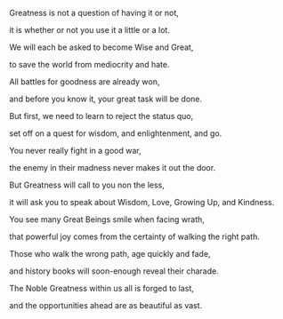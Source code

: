 Greatness is not a question of having it or not,

it is whether or not you use it a little or a lot.

We will each be asked to become Wise and Great,

to save the world from mediocrity and hate.

All battles for goodness are already won,

and before you know it, your great task will be done.

But first, we need to learn to reject the status quo,

set off on a quest for wisdom, and enlightenment, and go.

You never really fight in a good war,

the enemy in their madness never makes it out the door.

But Greatness will call to you non the less,

it will ask you to speak about Wisdom, Love, Growing Up, and Kindness.

You see many Great Beings smile when facing wrath,

that powerful joy comes from the certainty of walking the right path.

Those who walk the wrong path, age quickly and fade,

and history books will soon-enough reveal their charade.

The Noble Greatness within us all is forged to last,

and the opportunities ahead are as beautiful as vast.
